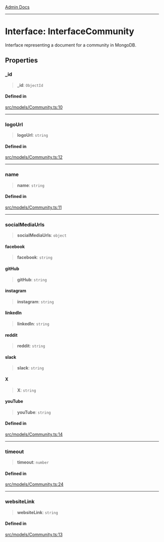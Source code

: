 [Admin Docs](/)

***

# Interface: InterfaceCommunity

Interface representing a document for a community in MongoDB.

## Properties

### \_id

> **\_id**: `ObjectId`

#### Defined in

[src/models/Community.ts:10](https://github.com/Suyash878/talawa-api/blob/cfd688207611ba245c99edd8dbaccb2cdbf6a043/src/models/Community.ts#L10)

***

### logoUrl

> **logoUrl**: `string`

#### Defined in

[src/models/Community.ts:12](https://github.com/Suyash878/talawa-api/blob/cfd688207611ba245c99edd8dbaccb2cdbf6a043/src/models/Community.ts#L12)

***

### name

> **name**: `string`

#### Defined in

[src/models/Community.ts:11](https://github.com/Suyash878/talawa-api/blob/cfd688207611ba245c99edd8dbaccb2cdbf6a043/src/models/Community.ts#L11)

***

### socialMediaUrls

> **socialMediaUrls**: `object`

#### facebook

> **facebook**: `string`

#### gitHub

> **gitHub**: `string`

#### instagram

> **instagram**: `string`

#### linkedIn

> **linkedIn**: `string`

#### reddit

> **reddit**: `string`

#### slack

> **slack**: `string`

#### X

> **X**: `string`

#### youTube

> **youTube**: `string`

#### Defined in

[src/models/Community.ts:14](https://github.com/Suyash878/talawa-api/blob/cfd688207611ba245c99edd8dbaccb2cdbf6a043/src/models/Community.ts#L14)

***

### timeout

> **timeout**: `number`

#### Defined in

[src/models/Community.ts:24](https://github.com/Suyash878/talawa-api/blob/cfd688207611ba245c99edd8dbaccb2cdbf6a043/src/models/Community.ts#L24)

***

### websiteLink

> **websiteLink**: `string`

#### Defined in

[src/models/Community.ts:13](https://github.com/Suyash878/talawa-api/blob/cfd688207611ba245c99edd8dbaccb2cdbf6a043/src/models/Community.ts#L13)
